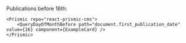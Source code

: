 Publications before 16th:

    <Prismic repo="react-prismic-cms">
        <QueryDayOfMonthBefore path="document.first_publication_date" value={16} component={ExampleCard} />
    </Prismic>
